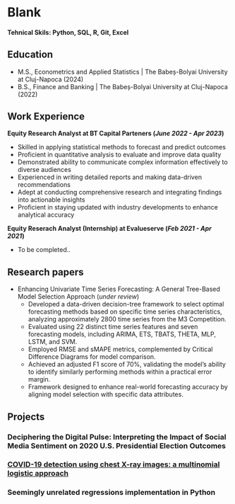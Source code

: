 # Blank

#### Tehnical Skils: Python, SQL, R, Git, Excel 




## Education
 - M.S., Econometrics and Applied Statistics \| The Babeș-Bolyai University at Cluj-Napoca (2024)
 - B.S., Finance and Banking \| The Babeș-Bolyai University at Cluj-Napoca (2022)


## Work Experience
**Equity Research Analyst at BT Capital Parteners (_June 2022 - Apr 2023_)**
 - Skilled in applying statistical methods to forecast and predict outcomes 
 - Proficient in quantitative analysis to evaluate and improve data quality
 - Demonstrated ability to communicate complex information effectively to diverse audiences
 - Experienced in writing detailed reports and making data-driven recommendations
 - Adept at conducting comprehensive research and integrating findings into actionable insights
 - Proficient in staying updated with industry developments to enhance analytical accuracy

**Equity Reserach Analyst (Internship) at Evalueserve (_Feb 2021 - Apr 2021_)**
 - To be completed..

 
## Research papers
 - Enhancing Univariate Time Series Forecasting: A General Tree-Based Model Selection Approach (_under review_)
 	- Developed a data-driven decision-tree framework to select optimal forecasting methods based on specific time series characteristics, analyzing approximately 2800 time series from the M3 Competition.
 	- Evaluated using 22 distinct time series features and seven forecasting models, including ARIMA, ETS, TBATS, THETA, MLP, LSTM, and SVM.
 	- Employed RMSE and sMAPE metrics, complemented by Critical Difference Diagrams for model comparison.
 	- Achieved an adjusted F1 score of 70%, validating the model’s ability to identify similarly performing methods within a practical error margin.
 	- Framework designed to enhance real-world forecasting accuracy by aligning model selection with specific data attributes.

## Projects
### Deciphering the Digital Pulse: Interpreting the Impact of Social Media Sentiment on 2020 U.S. Presidential Election Outcomes

### [COVID-19 detection using chest X-ray images: a multinomial logistic approach](https://github.com/AlexStroila/covid-19_x-ray_detection)


### Seemingly unrelated regressions implementation in Python















